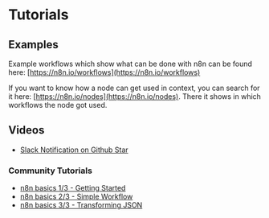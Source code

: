 # Tutorials


## Examples

Example workflows which show what can be done with n8n can be found here:
[https://n8n.io/workflows](https://n8n.io/workflows)

If you want to know how a node can get used in context, you can search for it here:
[https://n8n.io/nodes](https://n8n.io/nodes). There it shows in which workflows the
node got used.



## Videos

 - [Slack Notification on Github Star](https://www.youtube.com/watch?v=3w7xIMKLVAg)


### Community Tutorials

 - [n8n basics 1/3 - Getting Started](https://www.youtube.com/watch?v=JIaxjH2CyFc)
 - [n8n basics 2/3 - Simple Workflow](https://www.youtube.com/watch?v=ovlxledZfM4)
 - [n8n basics 3/3 - Transforming JSON](https://www.youtube.com/watch?v=wGAEAcfwV8w)
